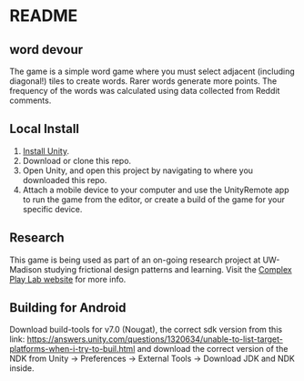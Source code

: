 # README

## word devour

The game is a simple word game where you must select adjacent (including diagonal!) tiles to create words. Rarer words generate more points. The frequency of the words was calculated using data collected from Reddit comments.

## Local Install

1. [Install Unity](https://unity3d.com/).
2. Download or clone this repo.
3. Open Unity, and open this project by navigating to where you downloaded this repo.
4. Attach a mobile device to your computer and use the UnityRemote app to run the game from the editor, or create a build of the game for your specific device.

## Research

This game is being used as part of an on-going research project at UW-Madison studying frictional design patterns and learning. Visit the [Complex Play Lab website](http://complexplay.org/) for more info.


## Building for Android

Download build-tools for v7.0 (Nougat), the correct sdk version from this link: https://answers.unity.com/questions/1320634/unable-to-list-target-platforms-when-i-try-to-buil.html and download the correct version of the NDK from Unity -> Preferences -> External Tools -> Download JDK and NDK inside.

